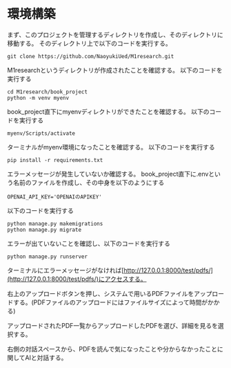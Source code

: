 # 環境構築
まず、このプロジェクトを管理するディレクトリを作成し、そのディレクトリに移動する。
そのディレクトリ上で以下のコードを実行する。

```
git clone https://github.com/NaoyukiUed/M1research.git
```
M1researchというディレクトリが作成されたことを確認する。
以下のコードを実行する
```
cd M1research/book_project
python -m venv myenv
```
book_project直下にmyenvディレクトリができたことを確認する。
以下のコードを実行する
```
myenv/Scripts/activate
```
ターミナルがmyenv環境になったことを確認する。
以下のコードを実行する
```
pip install -r requirements.txt
```
エラーメッセージが発生していないか確認する。
book_project直下に.envという名前のファイルを作成し、その中身を以下のようにする
```
OPENAI_API_KEY='OPENAIのAPIKEY'
```
以下のコードを実行する
```
python manage.py makemigrations
python manage.py migrate
```
エラーが出ていないことを確認し、以下のコードを実行する
```
python manage.py runserver
```
ターミナルにエラーメッセージがなければ[http://127.0.0.1:8000/test/pdfs/](http://127.0.0.1:8000/test/pdfs/)にアクセスする。

右上のアップロードボタンを押し、システムで用いるPDFファイルをアップロードする。(PDFファイルのアップロードにはファイルサイズによって時間がかかる)

アップロードされたPDF一覧からアップロードしたPDFを選び、詳細を見るを選択する。

右側の対話スペースから、PDFを読んで気になったことや分からなかったことに関してAIと対話する。
